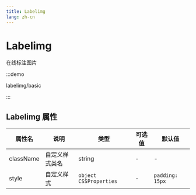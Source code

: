 ```yaml
---
title: Labelimg
lang: zh-cn
---
```


# Labelimg

在线标注图片

:::demo

labelimg/basic

:::

## Labelimg 属性

| 属性名    | 说明           | 类型                     | 可选值 | 默认值          |
| --------- | -------------- | ------------------------ | ------ | --------------- |
| className | 自定义样式类名 | string                   | -      | -               |
| style     | 自定义样式     | `object` `CSSProperties` | -      | `padding: 15px` |
